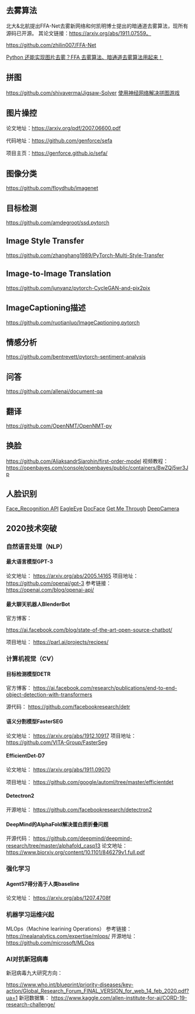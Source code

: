 
## 去雾算法
北大&北航提出FFA-Net去雾新网络和何凯明博士提出的暗通道去雾算法，现所有源码已开源。
其论文链接：https://arxiv.org/abs/1911.07559。

https://github.com/zhilin007/FFA-Net

[Python 还能实现图片去雾？FFA 去雾算法、暗通道去雾算法用起来！](https://blog.csdn.net/dQCFKyQDXYm3F8rB0/article/details/107703707)

## 拼图
https://github.com/shivaverma/Jigsaw-Solver
[使用神经网络解决拼图游戏](https://www.toutiao.com/i6855437347463365133/)


## 图片操控
论文地址：https://arxiv.org/pdf/2007.06600.pdf

代码地址：https://github.com/genforce/sefa

项目主页：https://genforce.github.io/sefa/



## 图像分类
https://github.com/floydhub/imagenet
## 目标检测
https://github.com/amdegroot/ssd.pytorch
## Image Style Transfer
https://github.com/zhanghang1989/PyTorch-Multi-Style-Transfer
## Image-to-Image Translation
https://github.com/junyanz/pytorch-CycleGAN-and-pix2pix

## ImageCaptioning描述
https://github.com/ruotianluo/ImageCaptioning.pytorch

## 情感分析
https://github.com/bentrevett/pytorch-sentiment-analysis
## 问答
https://github.com/allenai/document-qa

## 翻译
https://github.com/OpenNMT/OpenNMT-py

## 换脸
https://github.com/AliaksandrSiarohin/first-order-model
视频教程：https://openbayes.com/console/openbayes/public/containers/BwZQj5wr3Jp

## 人脸识别
[Face_Recognition API](https://github.com/ageitgey/face_recognition)
[EagleEye](https://github.com/ThoughtfulDev/EagleEye)
[DocFace](https://github.com/seasonSH/DocFace)
[Get Me Through](https://github.com/malikshubham827/get-me-through)
[DeepCamera](https://github.com/SharpAI/DeepCamera)


## 2020技术突破
### 自然语言处理（NLP）
#### 最大语言模型GPT-3
论文地址：
https://arxiv.org/abs/2005.14165
项目地址：
https://github.com/openai/gpt-3
参考链接：
https://openai.com/blog/openai-api/

#### 最大聊天机器人BlenderBot
官方博客：

https://ai.facebook.com/blog/state-of-the-art-open-source-chatbot/

项目地址：
https://parl.ai/projects/recipes/

### 计算机视觉（CV）
#### 目标检测模型DETR
官方博客：
https://ai.facebook.com/research/publications/end-to-end-object-detection-with-transformers

源代码：
https://github.com/facebookresearch/detr

#### 语义分割模型FasterSEG
论文地址：
https://arxiv.org/abs/1912.10917
项目地址：
https://github.com/VITA-Group/FasterSeg

#### EfficientDet-D7
论文地址：
https://arxiv.org/abs/1911.09070

项目地址：
https://github.com/google/automl/tree/master/efficientdet

#### Detectron2
开源地址：
https://github.com/facebookresearch/detectron2

#### DeepMind的AlphaFold解决蛋白质折叠问题
开源代码：
https://github.com/deepmind/deepmind-research/tree/master/alphafold_casp13
论文地址：
https://www.biorxiv.org/content/10.1101/846279v1.full.pdf

### 强化学习
#### Agent57得分高于人类baseline
论文地址：
https://arxiv.org/abs/1207.4708f

### 机器学习运维兴起
MLOps（Machine learining Operations）
参考链接：
https://nealanalytics.com/expertise/mlops/
开源地址：
https://github.com/microsoft/MLOps

### AI对抗新冠病毒
新冠病毒九大研究方向：

https://www.who.int/blueprint/priority-diseases/key-action/Global_Research_Forum_FINAL_VERSION_for_web_14_feb_2020.pdf?ua=1
新冠数据集：
https://www.kaggle.com/allen-institute-for-ai/CORD-19-research-challenge/
